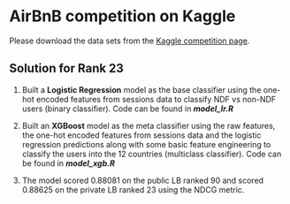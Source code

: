 # AirBnB competition on Kaggle
Please download the data sets from the [Kaggle competition page](https://www.kaggle.com/c/airbnb-recruiting-new-user-bookings).

## Solution for Rank 23
1. Built a **Logistic Regression** model as the base classifier using the one-hot encoded features from sessions data to classify NDF vs non-NDF users (binary classifier). Code can be found in **_model_lr.R_**

2. Built an **XGBoost** model as the meta classifier using the raw features, the one-hot encoded features from sessions data and the logistic regression predictions along with some basic feature engineering to classify the users into the 12 countries (multiclass classifier). Code can be found in **_model_xgb.R_**

3. The model scored 0.88081 on the public LB ranked 90 and scored 0.88625 on the private LB ranked 23 using the NDCG metric.

